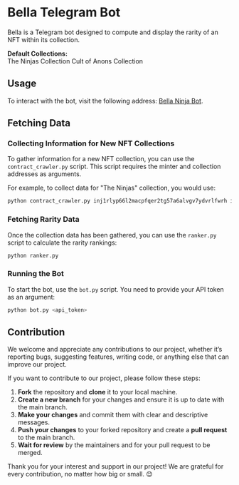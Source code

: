 # Bella Telegram Bot

Bella is a Telegram bot designed to compute and display the rarity of an NFT within its collection.

**Default Collections:**  
The Ninjas Collection
Cult of Anons Collection

## Usage

To interact with the bot, visit the following address: [Bella Ninja Bot](https://t.me/bellaninjabot).

## Fetching Data

### Collecting Information for New NFT Collections

To gather information for a new NFT collection, you can use the `contract_crawler.py` script. This script requires the minter and collection addresses as arguments. 

For example, to collect data for "The Ninjas" collection, you would use:

```bash
python contract_crawler.py inj1rlyp66l2macpfqer2tg57a6alvgv7ydvrlfwrh inj19ly43dgrr2vce8h02a8nw0qujwhrzm9yv8d75c
```

### Fetching Rarity Data

Once the collection data has been gathered, you can use the `ranker.py` script to calculate the rarity rankings:

```bash
python ranker.py
```

### Running the Bot

To start the bot, use the `bot.py` script. You need to provide your API token as an argument:

```bash
python bot.py <api_token>
```

## Contribution

We welcome and appreciate any contributions to our project, whether it’s reporting bugs, suggesting features, writing code, or anything else that can improve our project.

If you want to contribute to our project, please follow these steps:

1. **Fork** the repository and **clone** it to your local machine.
2. **Create a new branch** for your changes and ensure it is up to date with the main branch.
3. **Make your changes** and commit them with clear and descriptive messages.
4. **Push your changes** to your forked repository and create a **pull request** to the main branch.
5. **Wait for review** by the maintainers and for your pull request to be merged.

Thank you for your interest and support in our project! We are grateful for every contribution, no matter how big or small. 😊